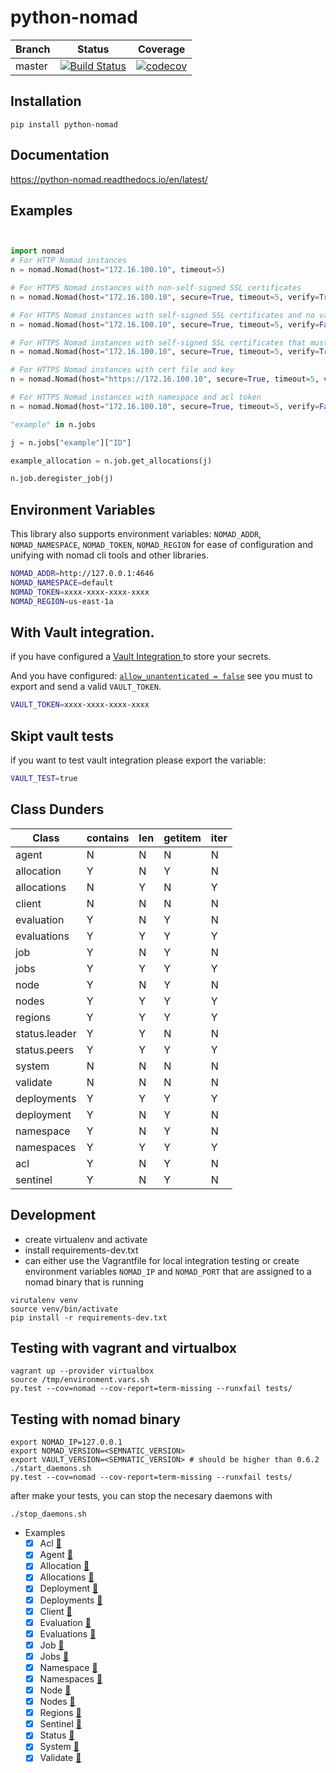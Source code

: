 # python-nomad


Branch | Status | Coverage |
---| ---| ---
master | [![Build Status](https://travis-ci.org/jrxFive/python-nomad.svg?branch=master)](https://travis-ci.org/jrxFive/python-nomad) | [![codecov](https://codecov.io/gh/jrxFive/python-nomad/branch/master/graph/badge.svg)](https://codecov.io/gh/jrxFive/python-nomad)


## Installation
```
pip install python-nomad
```

## Documentation
https://python-nomad.readthedocs.io/en/latest/

## Examples
```python


import nomad
# For HTTP Nomad instances
n = nomad.Nomad(host="172.16.100.10", timeout=5)

# For HTTPS Nomad instances with non-self-signed SSL certificates
n = nomad.Nomad(host="172.16.100.10", secure=True, timeout=5, verify=True)

# For HTTPS Nomad instances with self-signed SSL certificates and no validate the cert
n = nomad.Nomad(host="172.16.100.10", secure=True, timeout=5, verify=False)

# For HTTPS Nomad instances with self-signed SSL certificates that must validate with cert
n = nomad.Nomad(host="172.16.100.10", secure=True, timeout=5, verify=True, cert="/path/to/certfile") # See http://docs.python-requests.org/en/master/user/advanced/#ssl-cert-verification

# For HTTPS Nomad instances with cert file and key
n = nomad.Nomad(host="https://172.16.100.10", secure=True, timeout=5, verify=True, cert=("/path/to/certfile", "/path/to/key")) # See http://docs.python-requests.org/en/master/user/advanced/#ssl-cert-verification

# For HTTPS Nomad instances with namespace and acl token
n = nomad.Nomad(host="172.16.100.10", secure=True, timeout=5, verify=False, namespace='Namespace-example',token='3f4a0fcd-7c42-773c-25db-2d31ba0c05fe')

"example" in n.jobs

j = n.jobs["example"]["ID"]

example_allocation = n.job.get_allocations(j)

n.job.deregister_job(j)
```

## Environment Variables

This library also supports environment variables: `NOMAD_ADDR`, `NOMAD_NAMESPACE`, `NOMAD_TOKEN`, `NOMAD_REGION` for ease of configuration
and unifying with nomad cli tools and other libraries.

```bash
NOMAD_ADDR=http://127.0.0.1:4646
NOMAD_NAMESPACE=default
NOMAD_TOKEN=xxxx-xxxx-xxxx-xxxx
NOMAD_REGION=us-east-1a
```

## With Vault integration.
if you have configured a [Vault Integration ](https://www.nomadproject.io/docs/configuration/vault.html) to store your secrets.

And you have configured: [`allow_unantenticated = false`](https://www.nomadproject.io/docs/configuration/vault.html#allow_unauthenticated)
see  you must to export and send a valid `VAULT_TOKEN`.

```bash
VAULT_TOKEN=xxxx-xxxx-xxxx-xxxx
```

## Skipt vault tests
if you want to test vault integration please export the variable:

```bash
VAULT_TEST=true
```

## Class Dunders

| Class | contains | len | getitem | iter |
|---|---|---|---|---|
|agent|N|N|N|N
|allocation|Y|N|Y|N
|allocations|N|Y|N|Y
|client|N|N|N|N
|evaluation|Y|N|Y|N
|evaluations|Y|Y|Y|Y
|job|Y|N|Y|N
|jobs|Y|Y|Y|Y
|node|Y|N|Y|N
|nodes|Y|Y|Y|Y
|regions|Y|Y|Y|Y
|status.leader|Y|Y|N|N
|status.peers|Y|Y|Y|Y
|system|N|N|N|N
|validate|N|N|N|N
|deployments|Y|Y|Y|Y
|deployment|Y|N|Y|N
|namespace|Y|N|Y|N
|namespaces|Y|Y|Y|Y
|acl|Y|N|Y|N
|sentinel|Y|N|Y|N

## Development
* create virtualenv and activate
* install requirements-dev.txt
* can either use the Vagrantfile for local integration testing or create environment variables `NOMAD_IP` and `NOMAD_PORT` that are assigned to a nomad binary that is running

```
virutalenv venv
source venv/bin/activate
pip install -r requirements-dev.txt
```

## Testing with vagrant and virtualbox
```
vagrant up --provider virtualbox
source /tmp/environment.vars.sh
py.test --cov=nomad --cov-report=term-missing --runxfail tests/
```

## Testing with nomad binary
```
export NOMAD_IP=127.0.0.1
export NOMAD_VERSION=<SEMNATIC_VERSION>
export VAULT_VERSION=<SEMNATIC_VERSION> # should be higher than 0.6.2
./start_daemons.sh
py.test --cov=nomad --cov-report=term-missing --runxfail tests/
```

after make your tests, you can stop the necesary daemons with
```
./stop_daemons.sh
```

- Examples
    - [x] Acl [:link:](docs/api/acl.md)
    - [x] Agent [:link:](docs/api/agent.md)
    - [x] Allocation [:link:](docs/api/allocation.md)
    - [x] Allocations [:link:](docs/api/allocations.md)
    - [x] Deployment [:link:](docs/api/deployment.md)
    - [x] Deployments [:link:](docs/api/deployments.md)
    - [x] Client [:link:](docs/api/client.md)
    - [x] Evaluation [:link:](docs/api/evaluation.md)
    - [x] Evaluations [:link:](docs/api/evaluations.md)
    - [x] Job [:link:](docs/api/job.md)
    - [x] Jobs [:link:](docs/api/jobs.md)
    - [x] Namespace [:link:](docs/api/namespace.md)
    - [x] Namespaces [:link:](docs/api/namespaces.md)
    - [x] Node [:link:](docs/api/node.md)
    - [x] Nodes [:link:](docs/api/nodes.md)
    - [x] Regions [:link:](docs/api/regions.md)
    - [x] Sentinel [:link:](docs/api/sentinel.md)
    - [x] Status [:link:](docs/api/status.md)
    - [x] System [:link:](docs/api/system.md)
    - [x] Validate [:link:](docs/api/validate.md)
